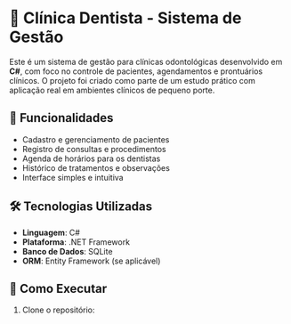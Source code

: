 # 🦷 Clínica Dentista - Sistema de Gestão

Este é um sistema de gestão para clínicas odontológicas desenvolvido em **C#**, com foco no controle de pacientes, agendamentos e prontuários clínicos. O projeto foi criado como parte de um estudo prático com aplicação real em ambientes clínicos de pequeno porte.

## 📌 Funcionalidades

- Cadastro e gerenciamento de pacientes
- Registro de consultas e procedimentos
- Agenda de horários para os dentistas
- Histórico de tratamentos e observações
- Interface simples e intuitiva

## 🛠️ Tecnologias Utilizadas

- **Linguagem**: C#
- **Plataforma**: .NET Framework 
- **Banco de Dados**: SQLite 
- **ORM**: Entity Framework (se aplicável)

## 🚀 Como Executar

1. Clone o repositório:
 

